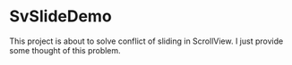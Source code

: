 # SvSlideDemo
This project is about to solve conflict of sliding in ScrollView.
I just provide some thought of this problem.
